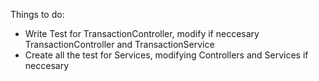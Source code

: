 Things to do:
- Write Test for TransactionController, modify if neccesary TransactionController and TransactionService
- Create all the test for Services, modifying Controllers and Services if neccesary